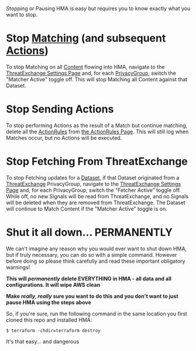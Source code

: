 Stopping or Pausing HMA is easy but requires you to know exactly what you want to stop.

# Stop [Matching](Glossary#matcher) (and subsequent [Actions](Glossary#actioner))
To stop Matching on all [Content](Glossary#hasher) flowing into HMA, navigate to the [ThreatExchange Settings Page](ThreatExchange-Settings-Page) and, for each [PrivacyGroup](Glossary#fetcher), switch the "Matcher Active" toggle off. This will stop Matching all Content against that Dataset.

# Stop Sending Actions
To stop performing Actions as the result of a Match but continue matching, delete all the [ActionRules](Glossary#actioner) from [the ActionRules Page](The-Action-Rules-Page#delete-an-action-rule). This will still log when Matches occur, but no Actions will be executed.

# Stop Fetching From ThreatExchange
To stop Fetching updates for a [Dataset](Glossary#matcher), if that Dataset originated from a [ThreatExchange](Glossary#fetcher) PrivacyGroup, navigate to the [ThreatExchange Settings Page](ThreatExchange-Settings-Page) and, for each PrivacyGroup, switch the "Fetcher Active" toggle off. While off, no new Signals will be read from ThreatExchange, and no Signals will be deleted when they are removed from ThreatExchange. The Dataset will continue to Match Content if the "Matcher Active" toggle is on.

# Shut it all down... PERMANENTLY
We can't imagine any reason why you would ever want to shut down HMA, but if truly necessary, you can do so with a simple command. However before doing so please think carefully and read these important obligatory warnings!

**This will _permanently_ delete EVERYTHING in HMA - all data and all configurations. It will wipe AWS clean**

**Make _really, really_ sure you want to do this and you don't want to just pause HMA using the steps above**

So, if you're sure, run the following command in the same location you first cloned this repo and installed HMA:

```
$ terraform -chdir=terraform destroy
```

It's that easy... and dangerous
